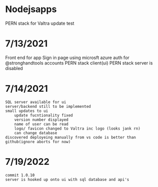# Nodejsapps
PERN stack for Valtra
update test 

# 7/13/2021 
Front end for app 
    Sign in page using microsft azure auth for @stronghandtools accounts 
    PERN stack client(ui) 
    PERN stack server is disabled  

# 7/14/2021 
    SQL server available for ui 
    server/backend still to be implemented 
    small updates to ui 
        update fucntionality fixed 
        version number displayed 
        name of user can be read 
        logo/ favicon changed to Valtra inc logo (looks jank rn)  
        can change database
    discovered deployeing manually from vs code is better than github(ignore aborts for now)  

# 7/19/2022 
    commit 1.0.10 
    server is hooked up onto ui with sql database and api's 
    

